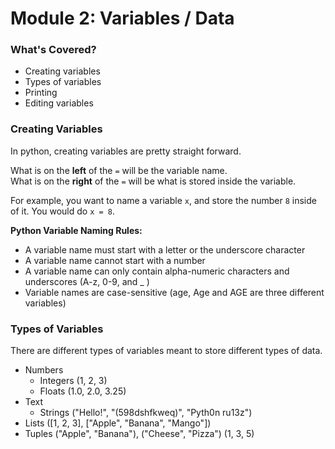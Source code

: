 # Module 2: Variables / Data
### What's Covered?
- Creating variables
- Types of variables
- Printing
- Editing variables

### Creating Variables
In python, creating variables are pretty straight forward.  
  
What is on the __left__ of the `=` will be the variable name.  
What is on the __right__ of the `=` will be what is stored inside the variable.

For example, you want to name a variable `x`, and store the number `8` inside of it. You would do `x = 8`.  

**Python Variable Naming Rules:**
- A variable name must start with a letter or the underscore character
- A variable name cannot start with a number
- A variable name can only contain alpha-numeric characters and underscores (A-z, 0-9, and _ )
- Variable names are case-sensitive (age, Age and AGE are three different variables)

### Types of Variables
There are different types of variables meant to store different types of data.
- Numbers
  - Integers (1, 2, 3)
  - Floats (1.0, 2.0, 3.25)
- Text
  - Strings ("Hello!", "(598dshfkweq)", "Pyth0n ru13z")
- Lists ([1, 2, 3], ["Apple", "Banana", "Mango"])
- Tuples ("Apple", "Banana"), ("Cheese", "Pizza") (1, 3, 5)

